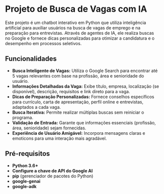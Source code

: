 # Projeto de Busca de Vagas com IA

Este projeto é um chatbot interativo em Python que utiliza inteligência artificial para auxiliar usuários na busca de vagas de emprego e na preparação para entrevistas. Através de agentes de IA, ele realiza buscas no Google e fornece dicas personalizadas para otimizar a candidatura e o desempenho em processos seletivos.

## Funcionalidades

* **Busca Inteligente de Vagas:** Utiliza o Google Search para encontrar até 5 vagas relevantes com base na profissão, área e senioridade do usuário.
* **Informações Detalhadas da Vaga:** Exibe título, empresa, localização (se disponível), descrição, requisitos e link direto para a vaga.
* **Dicas de Preparação Personalizadas:** Fornece conselhos específicos para currículo, carta de apresentação, perfil online e entrevistas, adaptados a cada vaga.
* **Busca Iterativa:** Permite realizar múltiplas buscas sem reiniciar o programa.
* **Validação de Entrada:** Garante que informações essenciais (profissão, área, senioridade) sejam fornecidas.
* **Experiência de Usuário Amigável:** Incorpora mensagens claras e emoticons para uma interação mais agradável.

## Pré-requisitos

* **Python 3.6+**
* **Configure a chave de API do Google AI**
* **pip** (gerenciador de pacotes do Python)
* **google-genai**
* **google-adk**

  
